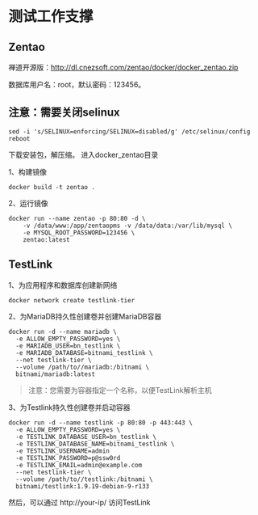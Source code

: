 # 测试工作支撑

## Zentao

禅道开源版：http://dl.cnezsoft.com/zentao/docker/docker_zentao.zip

数据库用户名：root，默认密码：123456。

注意：需要关闭selinux
---
```
sed -i 's/SELINUX=enforcing/SELINUX=disabled/g' /etc/selinux/config
reboot
```

下载安装包，解压缩。 进入docker_zentao目录

1、构建镜像  
```
docker build -t zentao .
```

2、运行镜像  
```
docker run --name zentao -p 80:80 -d \
    -v /data/www:/app/zentaopms -v /data/data:/var/lib/mysql \
    -e MYSQL_ROOT_PASSWORD=123456 \
    zentao:latest
```

## TestLink

1、为应用程序和数据库创建新网络 
```
docker network create testlink-tier
```

2、为MariaDB持久性创建卷并创建MariaDB容器
```
docker run -d --name mariadb \
  -e ALLOW_EMPTY_PASSWORD=yes \
  -e MARIADB_USER=bn_testlink \
  -e MARIADB_DATABASE=bitnami_testlink \
  --net testlink-tier \
  --volume /path/to//mariadb:/bitnami \
  bitnami/mariadb:latest
```
> 注意：您需要为容器指定一个名称，以便TestLink解析主机

3、为Testlink持久性创建卷并启动容器
```
docker run -d --name testlink -p 80:80 -p 443:443 \
  -e ALLOW_EMPTY_PASSWORD=yes \
  -e TESTLINK_DATABASE_USER=bn_testlink \
  -e TESTLINK_DATABASE_NAME=bitnami_testlink \
  -e TESTLINK_USERNAME=admin
  -e TESTLINK_PASSWORD=p@ssw0rd
  -e TESTLINK_EMAIL=admin@example.com
  --net testlink-tier \
  --volume /path/to//testlink:/bitnami \
  bitnami/testlink:1.9.19-debian-9-r133
```

然后，可以通过 http://your-ip/ 访问TestLink


